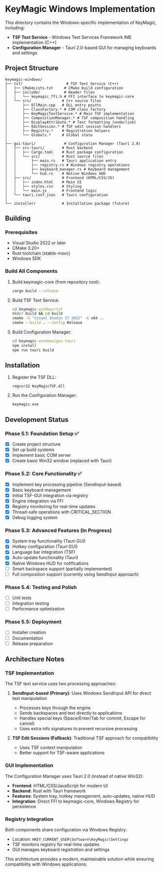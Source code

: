 # KeyMagic Windows Implementation

This directory contains the Windows-specific implementation of KeyMagic, including:

- **TSF Text Service** - Windows Text Services Framework IME implementation (C++)
- **Configuration Manager** - Tauri 2.0-based GUI for managing keyboards and settings

## Project Structure

```
keymagic-windows/
├── tsf/                    # TSF Text Service (C++)
│   ├── CMakeLists.txt     # CMake build configuration
│   ├── include/           # Header files
│   │   └── keymagic_ffi.h # FFI interface to keymagic-core
│   └── src/              # C++ source files
│       ├── DllMain.cpp   # DLL entry points
│       ├── ClassFactory.* # COM class factory
│       ├── KeyMagicTextService.* # Main TSF implementation
│       ├── CompositionManager.* # TSF composition handling
│       ├── DisplayAttribute.* # Text formatting (underline)
│       ├── EditSession.* # TSF edit session handlers
│       ├── Registry.*    # Registration helpers
│       └── Globals.*     # Global state
│
├── gui-tauri/             # Configuration Manager (Tauri 2.0)
│   ├── src-tauri/        # Rust backend
│   │   ├── Cargo.toml    # Rust package configuration
│   │   └── src/          # Rust source files
│   │       ├── main.rs   # Tauri application entry
│   │       ├── registry.rs # Windows registry operations
│   │       ├── keyboard_manager.rs # Keyboard management
│   │       └── hud.rs    # Native Windows HUD
│   ├── src/              # Frontend (HTML/CSS/JS)
│   │   ├── index.html    # Main UI
│   │   ├── styles.css    # Styling
│   │   └── main.js       # Frontend logic
│   └── tauri.conf.json   # Tauri configuration
│
└── installer/            # Installation package (future)

```

## Building

### Prerequisites
- Visual Studio 2022 or later
- CMake 3.20+
- Rust toolchain (stable-msvc)
- Windows SDK

### Build All Components

1. Build keymagic-core (from repository root):
   ```cmd
   cargo build --release
   ```

2. Build TSF Text Service:
   ```cmd
   cd keymagic-windows/tsf
   mkdir build && cd build
   cmake -G "Visual Studio 17 2022" -A x64 ..
   cmake --build . --config Release
   ```

3. Build Configuration Manager:
   ```cmd
   cd keymagic-windows/gui-tauri
   npm install
   npm run tauri build
   ```

## Installation

1. Register the TSF DLL:
   ```cmd
   regsvr32 KeyMagicTSF.dll
   ```

2. Run the Configuration Manager:
   ```cmd
   keymagic.exe
   ```

## Development Status

### Phase 5.1: Foundation Setup ✅
- [x] Create project structure
- [x] Set up build systems
- [x] Implement basic COM server
- [x] Create basic Win32 window (replaced with Tauri)

### Phase 5.2: Core Functionality ✅
- [x] Implement key processing pipeline (SendInput-based)
- [x] Basic keyboard management
- [x] Initial TSF-GUI integration via registry
- [x] Engine integration via FFI
- [x] Registry monitoring for real-time updates
- [x] Thread-safe operations with CRITICAL_SECTION
- [x] Debug logging system

### Phase 5.3: Advanced Features (In Progress)
- [x] System tray functionality (Tauri GUI)
- [x] Hotkey configuration (Tauri GUI)
- [x] Language bar integration (TSF)
- [x] Auto-update functionality (Tauri)
- [x] Native Windows HUD for notifications
- [ ] Smart backspace support (partially implemented)
- [ ] Full composition support (currently using SendInput approach)

### Phase 5.4: Testing and Polish
- [ ] Unit tests
- [ ] Integration testing
- [ ] Performance optimization

### Phase 5.5: Deployment
- [ ] Installer creation
- [ ] Documentation
- [ ] Release preparation

## Architecture Notes

### TSF Implementation
The TSF text service uses two processing approaches:
1. **SendInput-based (Primary)**: Uses Windows SendInput API for direct text manipulation
   - Processes keys through the engine
   - Sends backspaces and text directly to applications
   - Handles special keys (Space/Enter/Tab for commit, Escape for cancel)
   - Uses extra info signatures to prevent recursive processing

2. **TSF Edit Sessions (Fallback)**: Traditional TSF approach for compatibility
   - Uses TSF context manipulation
   - Better support for TSF-aware applications

### GUI Implementation
The Configuration Manager uses Tauri 2.0 (instead of native Win32):
- **Frontend**: HTML/CSS/JavaScript for modern UI
- **Backend**: Rust with Tauri framework
- **Features**: System tray, hotkey management, auto-updates, native HUD
- **Integration**: Direct FFI to keymagic-core, Windows Registry for persistence

### Registry Integration
Both components share configuration via Windows Registry:
- Location: `HKEY_CURRENT_USER\Software\KeyMagic\Settings`
- TSF monitors registry for real-time updates
- GUI manages keyboard registration and settings

This architecture provides a modern, maintainable solution while ensuring compatibility with Windows applications.